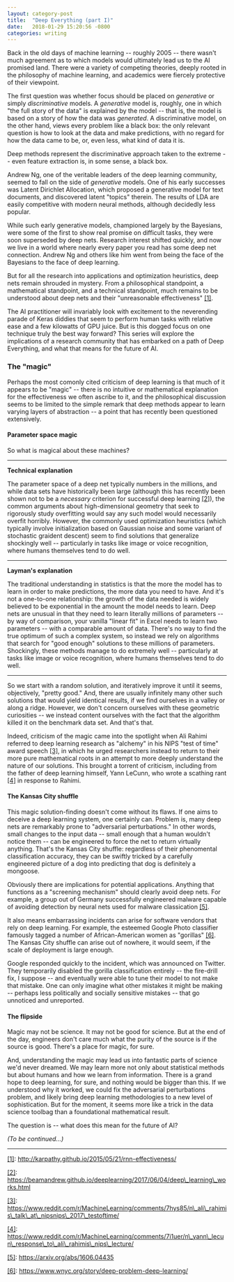 ```yaml
---
layout: category-post
title:  "Deep Everything (part I)"
date:   2018-01-29 15:20:56 -0800
categories: writing
---
```


Back in the old days of machine learning -- roughly 2005 -- there wasn't much agreement as to which models would ultimately lead us to the AI promised land. There were a variety of competing theories, deeply rooted in the philosophy of machine learning, and academics were fiercely protective of their viewpoint.

The first question was whether focus should be placed on _generative_ or simply _discriminative_ models. A _generative_ model is, roughly, one in which "the full story of the data" is explained by the model -- that is, the model is based on a story of how the data was _generated_. A discriminative model, on the other hand, views every problem like a black box: the only relevant question is how to look at the data and make predictions, with no regard for how the data came to be, or, even less, what kind of data it is.

Deep methods represent the discriminative approach taken to the extreme -- even feature extraction is, in some sense, a black box.

Andrew Ng, one of the veritable leaders of the deep learning community, seemed to fall on the side of _generative_ models. One of his early successes was Latent Dirichlet Allocation, which proposed a generative model for text documents, and discovered latent "topics" therein. The results of LDA are easily competitive with modern neural methods, although decidedly less popular.

While such early generative models, championed largely by the Bayesians, were some of the first to show real promise on difficult tasks, they were soon superseded by deep nets. Research interest shifted quickly, and now we live in a world where nearly every paper you read has some deep net connection. Andrew Ng and others like him went from being the face of the Bayesians to the face of deep learning. 

But for all the research into applications and optimization heuristics, deep nets remain shrouded in mystery. From a philosophical standpoint, a mathematical standpoint, and a technical standpoint, much remains to be understood about deep nets and their "unreasonable effectiveness" [\[1\]](http://karpathy.github.io/2015/05/21/rnn-effectiveness/).

The AI practitioner will invariably look with excitement to the neverending parade of Keras diddies that seem to perform human tasks with relative ease and a few kilowatts of GPU juice. But is this dogged focus on one technique truly the best way forward? This series will explore the implications of a research community that has embarked on a path of Deep Everything, and what that means for the future of AI.

### The "magic"

Perhaps the most comonly cited criticism of deep learning is that much of it appears to be "magic" -- there is no intuitive or mathematical explanation for the effectiveness we often ascribe to it, and the philosophical discussion seems to be limited to the simple remark that deep methods appear to learn varying layers of abstraction -- a point that has recently been questioned extensively.

#### Parameter space magic

So what is magical about these machines?

---

**Technical explanation**

The parameter space of a deep net typically numbers in the millions, and while data sets have historically been large (although this has recently been shown not to be a _necessary_ criterion for successful deep learning [\[2\]](https://beamandrew.github.io/deeplearning/2017/06/04/deep_learning_works.html)), the common arguments about high-dimensional geometry that seek to rigorously study overfitting would say any such model would necessarily overfit horribly. However, the commonly used optimization heuristics (which typically involve initialization based on Gaussian noise and some variant of stochastic graident descent) seem to find solutions that generalize shockingly well -- particularly in tasks like image or voice recognition, where humans themselves tend to do well.

---

**Layman's explanation**

The traditional understanding in statistics is that the more the model has to learn in order to make predictions, the more data you need to have. And it's not a one-to-one relationship: the growth of the data needed is widely believed to be exponential in the amount the model needs to learn. Deep nets are unusual in that they need to learn literally millions of parameters -- by way of comparison, your vanilla "linear fit" in Excel needs to learn two parameters -- with a comparable amount of data. There's no way to find the true optimum of such a complex system, so instead we rely on algorithms that search for "good enough" solutions to these millions of parameters. Shockingly, these methods manage to do extremely well -- particularly at tasks like image or voice recognition, where humans themselves tend to do well.

---

So we start with a random solution, and iteratively improve it until it seems, objectively, "pretty good." And, there are usually infinitely many other such solutions that would yield identical results, if we find ourselves in a valley or along a ridge. However, we don't concern ourselves with these geometric curiosities -- we instead content ourselves with the fact that the algorithm killed it on the benchmark data set. And that's that.

Indeed, criticism of the magic came into the spotlight when Ali Rahimi referred to deep learning research as "alchemy" in his NIPS "test of time" award speech [\[3\]](https://www.reddit.com/r/MachineLearning/comments/7hys85/n_ali_rahimis_talk_at_nipsnips_2017_testoftime/), in which he urged researchers instead to return to their more pure mathematical roots in an attempt to more deeply understand the nature of our solutions. This brought a torrent of criticism, including from the father of deep learning himself, Yann LeCunn, who wrote a scathing rant [\[4\]](https://www.reddit.com/r/MachineLearning/comments/7i1uer/n_yann_lecun_response_to_ali_rahimis_nips_lecture/) in response to Rahimi.

#### The Kansas City shuffle

This magic solution-finding doesn't come without its flaws. If one aims to deceive a deep learning system, one certainly can. Problem is, many deep nets are remarkably prone to "adversarial perturbations." In other words, small changes to the input data -- small enough that a human wouldn't notice them -- can be engineered to force the net to return virtually anything. That's the Kansas City shuffle: regardless of their phenomental classification accuracy, they can be swiftly tricked by a carefully engineered picture of a dog into predicting that dog is definitely a mongoose.

Obviously there are implications for potential applications. Anything that functions as a "screening mechanism" should clearly avoid deep nets. For example, a group out of Germany successfully engineered malware capable of avoiding detection by neural nets used for malware classication [\[5\]](https://arxiv.org/abs/1606.04435).

It also means embarrassing incidents can arise for software vendors that rely on deep learning. For example, the esteemed Google Photo classifier famously tagged a number of African-American women as "gorillas" [\[6\]](https://www.wnyc.org/story/deep-problem-deep-learning/). The Kansas City shuffle can arise out of nowhere, it would seem, if the scale of deployment is large enough. 

Google responded quickly to the incident, which was announced on Twitter. They temporarily disabled the gorilla classification entirely -- the fire-drill fix, I suppose -- and eventually were able to tune their model to not make that mistake. One can only imagine what other mistakes it might be making -- perhaps less politically and socially sensitive mistakes -- that go unnoticed and unreported.

#### The flipside

Magic may not be science. It may not be good for science. But at the end of the day, engineers don't care much what the purity of the source is if the source is good. There's a place for magic, for sure.

And, understanding the magic may lead us into fantastic parts of science we'd never dreamed. We may learn more not only about statistical methods but about humans and how we learn from information. There is a grand hope to deep learning, for sure, and nothing would be bigger than this. If we understood why it worked, we could fix the adversarial perturbations problem, and likely bring deep learning methodologies to a new level of sophistication. But for the moment, it seems more like a trick in the data science toolbag than a foundational mathematical result.

The question is -- what does this mean for the future of AI?

_(To be continued...)_

---

[\[1\]](http://karpathy.github.io/2015/05/21/rnn-effectiveness/): http://karpathy.github.io/2015/05/21/rnn-effectiveness/

[\[2\]](https://beamandrew.github.io/deeplearning/2017/06/04/deep_learning_works.html): https://beamandrew.github.io/deeplearning/2017/06/04/deep\_learning\_works.html

[\[3\]](https://www.reddit.com/r/MachineLearning/comments/7hys85/n_ali_rahimis_talk_at_nipsnips_2017_testoftime/): https://www.reddit.com/r/MachineLearning/comments/7hys85/n\_ali\_rahimis\_talk\_at\_nipsnips\_2017\_testoftime/

[\[4\]](https://www.reddit.com/r/MachineLearning/comments/7i1uer/n_yann_lecun_response_to_ali_rahimis_nips_lecture/): https://www.reddit.com/r/MachineLearning/comments/7i1uer/n\_yann\_lecun\_response\_to\_ali\_rahimis\_nips\_lecture/

[\[5\]](https://arxiv.org/abs/1606.04435): https://arxiv.org/abs/1606.04435

[\[6\]](https://www.wnyc.org/story/deep-problem-deep-learning/): https://www.wnyc.org/story/deep-problem-deep-learning/
